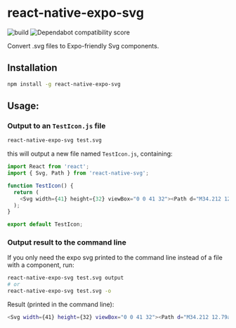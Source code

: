 # react-native-expo-svg
![build](https://github.com/jonsamp/react-native-expo-svg/workflows/build/badge.svg)
![Dependabot compatibility score](https://dependabot-badges.githubapp.com/badges/compatibility_score?dependency-name=acorn&package-manager=npm_and_yarn&previous-version=5.7.3&new-version=5.7.4)

Convert .svg files to Expo-friendly Svg components.

## Installation

```bash
npm install -g react-native-expo-svg
```

## Usage:

### Output to an `TestIcon.js` file

```bash
react-native-expo-svg test.svg
```

this will output a new file named `TestIcon.js`, containing:

```js
import React from 'react';
import { Svg, Path } from 'react-native-svg';

function TestIcon() {
  return (
    <Svg width={41} height={32} viewBox="0 0 41 32"><Path d="M34.212 12.79a6.11 6.11 0 0 1 .783-.05c3.317 0 6.005 2.665 6.005 5.955 0 3.289-2.688 5.955-6.005 5.955a6.01 6.01 0 0 1-4.051-1.56C27.991 28.38 23.288 32 17.234 32 6.49 32 .079 20.03 0 8.706c-.078-11.324 34.468-11.889 34.468 0 0 1.373-.087 2.74-.256 4.083zm.783 8.909c1.673 0 3.03-1.345 3.03-3.004 0-1.66-1.357-3.005-3.03-3.005-1.673 0-3.029 1.345-3.029 3.005 0 1.659 1.356 3.004 3.03 3.004z" fill="#000" fillRule="evenodd"/></Svg>
  );
}

export default TestIcon;
```

### Output result to the command line

If you only need the expo svg printed to the command line instead of a file with a component, run:

```bash
react-native-expo-svg test.svg output
# or
react-native-expo-svg test.svg -o
```

Result (printed in the command line):

```bash
<Svg width={41} height={32} viewBox="0 0 41 32"><Path d="M34.212 12.79a6.11 6.11 0 0 1 .783-.05c3.317 0 6.005 2.665 6.005 5.955 0 3.289-2.688 5.955-6.005 5.955a6.01 6.01 0 0 1-4.051-1.56C27.991 28.38 23.288 32 17.234 32 6.49 32 .079 20.03 0 8.706c-.078-11.324 34.468-11.889 34.468 0 0 1.373-.087 2.74-.256 4.083zm.783 8.909c1.673 0 3.03-1.345 3.03-3.004 0-1.66-1.357-3.005-3.03-3.005-1.673 0-3.029 1.345-3.029 3.005 0 1.659 1.356 3.004 3.03 3.004z" fill="#000" fillRule="evenodd"/></Svg>
```
